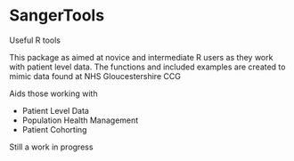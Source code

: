 # SangerTools
Useful R tools


This package as aimed at novice and intermediate R users as they work with patient level data. The functions and included examples are created to mimic data found at 
NHS Gloucestershire CCG


Aids those working with 
* Patient Level Data
* Population Health Management
* Patient Cohorting 


Still a work in progress
